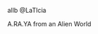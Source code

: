 allb @LaTlcia

A.RA.YA from an Alien World

<!---
LaTlcia/LaTlcia is a ✨ special ✨ repository because its `README.md` (this file) appears on your GitHub profile.
You can click the Preview link to take a look at your changes.
--->
